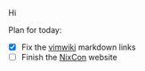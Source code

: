 Hi

Plan for today:

* [X] Fix the [vimwiki](vimwiki.md) markdown links
* [ ] Finish the [NixCon](NixCon.md) website
